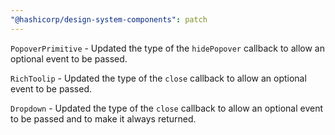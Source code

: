 ```yaml
---
"@hashicorp/design-system-components": patch
---
```


<!-- START utilities/popover-primitive -->
`PopoverPrimitive` - Updated the type of the `hidePopover` callback to allow an optional event to be passed.
<!-- END -->

<!-- START components/rich-tooltip -->
`RichToolip` - Updated the type of the `close` callback to allow an optional event to be passed.
<!-- END -->

<!-- START components/dropdown -->
`Dropdown` - Updated the type of the `close` callback to allow an optional event to be passed and to make it always returned.
<!-- END -->